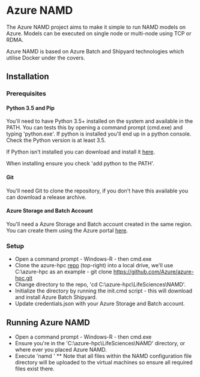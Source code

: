 
# Azure NAMD

The Azure NAMD project aims to make it simple to run NAMD models on Azure.  Models can be executed on single node or multi-node using TCP or RDMA.

Azure NAMD is based on Azure Batch and Shipyard technologies which utilise Docker under the covers.

## Installation

### Prerequisites

#### Python 3.5 and Pip

You'll need to have Python 3.5+ installed on the system and available in the PATH.  You can tests this by opening a command prompt (cmd.exe) and typing 'python.exe'.  If python is installed you'll end up in a python console.  Check the Python version is at least 3.5.

If Python isn't installed you can download and install it [here](https://www.python.org/downloads/windows/).

When installing ensure you check 'add python to the PATH'.

#### Git

You'll need Git to clone the repository, if you don't have this available you can download a release archive.

#### Azure Storage and Batch Account

You'll need a Azure Storage and Batch account created in the same region.  You can create them using the Azure portal [here](https://portal.azure.com).

### Setup

* Open a command prompt - Windows-R - then cmd.exe
* Clone the azure-hpc [repo](https://github.com/Azure/azure-hpc) (top-right) into a local drive, we'll use C:\azure-hpc as an example - git clone https://github.com/Azure/azure-hpc.git
* Change directory to the repo, 'cd C:\azure-hpc\LifeSciences\NAMD'.
* Initialize the directory by running the init.cmd script - this will download and install Azure Batch Shipyard.
* Update credentials.json with your Azure Storage and Batch account.

## Running Azure NAMD

* Open a command prompt - Windows-R - then cmd.exe
* Ensure you're in the 'C:\azure-hpc\LifeSciences\NAMD' directory, or where ever you placed Azure NAMD.
* Execute 'namd <path to NAMD conf>'
** Note that all files within the NAMD configuration file directory will be uploaded to the virtual machines so ensure all required files exist there.
